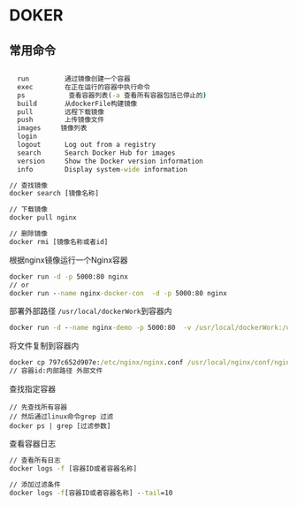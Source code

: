 # DOKER

## 常用命令 

```cmd

  run         通过镜像创建一个容器
  exec        在正在运行的容器中执行命令
  ps           查看容器列表(-a 查看所有容器包括已停止的)
  build       从dockerFile构建镜像
  pull        远程下载镜像
  push        上传镜像文件
  images     镜像列表
  login       
  logout      Log out from a registry
  search      Search Docker Hub for images
  version     Show the Docker version information
  info        Display system-wide information

```

```cmd
// 查找镜像
docker search [镜像名称]

// 下载镜像
docker pull nginx

// 删除镜像
docker rmi [镜像名称或者id]

```

根据nginx镜像运行一个Nginx容器

```cmd
docker run -d -p 5000:80 nginx
// or
docker run --name nginx-docker-con  -d -p 5000:80 nginx
```

部署外部路径 `/usr/local/dockerWork`到容器内

```cmd
docker run -d --name nginx-demo -p 5000:80  -v /usr/local/dockerWork:/usr/share/nginx/html:ro nginx
```

将文件复制到容器内

```cmd
docker cp 797c652d907e:/etc/nginx/nginx.conf /usr/local/nginx/conf/nginx.conf
// 容器id:内部路径 外部文件
```

查找指定容器

```doc
// 先查找所有容器
// 然后通过linux命令grep 过滤
docker ps | grep [过滤参数]

```

查看容器日志

```cmd
// 查看所有日志
docker logs -f [容器ID或者容器名称]

// 添加过滤条件
docker logs -f[容器ID或者容器名称] --tail=10
```
